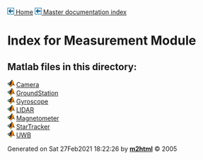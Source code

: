 [![\<](../../../left.png) Home](../../../../index.md)     [![\<](../../../left.png) Master documentation index](../../../../documentation.md)
  

# Index for Measurement Module

## Matlab files in this directory:


  ![](../../../matlabicon.gif) [Camera](Camera.md)                 
  ![](../../../matlabicon.gif) [GroundStation](GroundStation.md)   
  ![](../../../matlabicon.gif) [Gyroscope](Gyroscope.md)           
  ![](../../../matlabicon.gif) [LIDAR](LIDAR.md)                   
  ![](../../../matlabicon.gif) [Magnetometer](Magnetometer.md)     
  ![](../../../matlabicon.gif) [StarTracker](StarTracker.md)       
  ![](../../../matlabicon.gif) [UWB](UWB.md)                       




Generated on Sat 27Feb2021 18:22:26 by
**[m2html](http://www.artefact.tk/software/matlab/m2html/ "Matlab Documentation in HTML")**
© 2005